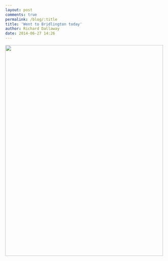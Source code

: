```yaml
---
layout: post
comments: true
permalink: /blog/:title
title: 'Went to Bridlington today'
author: Richard Dallaway
date: 2014-06-27 14:26
---
```


<div><a href="//static.skitters.dallaway.com/tp_IMG_20140627_135518.jpg"><img src="//static.skitters.dallaway.com/tp_thumb_IMG_20140627_135518.jpg" width="500" height="667"/></a></div>


  
      
